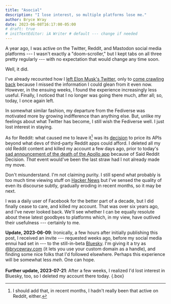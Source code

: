 ```yaml
---
title: "Asocial"
description: "I lose interest, so multiple platforms lose me."
author: Bryce Wray
date: 2023-06-08T16:17:00-05:00
# draft: true
# initTextEditor: iA Writer # default --- change if needed
---
```


A year ago, I was active on the Twitter, Reddit, and Mastodon social media platforms --- I wasn't exactly a "doom-scroller," but I kept tabs on all three pretty regularly --- with no expectation that would change any time soon.

Well, it did.

<!--more-->

I've already recounted how I [left Elon Musk's Twitter](/posts/2022/11/abandon-sinking-ship/), only to [come crawling back](/posts/2023/03/reluctant-return-twitter/) because I missed the information I could glean from it even now. However, in the ensuing weeks, I found the experience increasingly less useful. Finally, I noticed that I no longer was going there much, after all; so, today, I once again left.

In somewhat similar fashion, my departure from the Fediverse was motivated more by growing indifference than anything else. But, unlike my feelings about what Twitter has become, I still wish the Fediverse well. I just lost interest in staying.

As for Reddit: what caused me to leave it[^Reddit] was its [decision](https://old.reddit.com/r/reddit/comments/12qwagm/an_update_regarding_reddits_api/) to price its APIs beyond what devs of third-party Reddit apps could afford. I deleted all my old Reddit content and killed my account a few days ago, prior to today's [sad announcement of the death of the Apollo app](https://arstechnica.com/gadgets/2023/06/reddits-new-api-pricing-will-kill-off-apollo-on-june-30/) because of Said Reddit Decision. *That* event would've been the last straw had I not already made my move.

[^Reddit]: I should add that, in recent months, I hadn't really been that active on Reddit, either.

Don't misunderstand. I'm not claiming purity. I still spend what probably is too much time viewing stuff on [Hacker News](https://news.ycombinator.com) but I've sensed the quality of even its discourse subtly, gradually eroding in recent months, so it may be next.

I was a daily user of Facebook for the better part of a decade, but I did finally cease to care, and killed my account. That was over six years ago, and I've never looked back. We'll see whether I can be equally resolute about these latest goodbyes to platforms which, in my view, have outlived their usefulness --- certainly to me.

**Update, 2023-06-09**: Ironically, a few hours after initially publishing this post, I received an invite --- requested weeks ago, before my social media ennui had set in --- to the still-in-beta [Bluesky](https://bsky.app). I'm giving it a try as [@brycewray.com](https://bsky.app/profile/brycewray.com) (it lets you use your custom domain as a handle), and finding some nice folks that I'd followed elsewhere. Perhaps this experience will be somewhat less *meh*. One can hope.\
\
**Further update, 2023-07-21**: After a few weeks, I realized I'd lost interest in Bluesky, too, so I deleted my account there today.
{.box}

